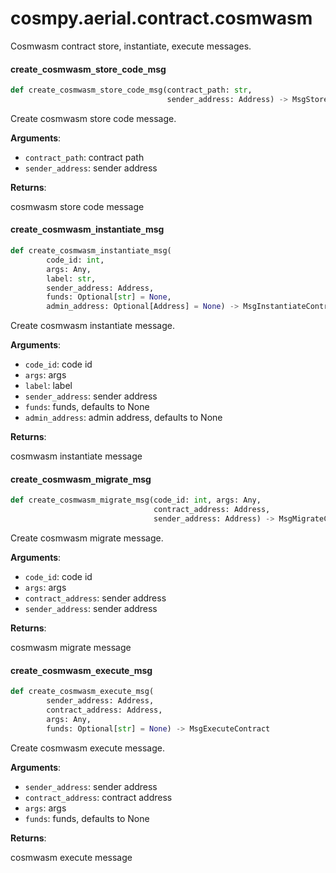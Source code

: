 <a id="cosmpy.aerial.contract.cosmwasm"></a>

# cosmpy.aerial.contract.cosmwasm

Cosmwasm contract store, instantiate, execute messages.

<a id="cosmpy.aerial.contract.cosmwasm.create_cosmwasm_store_code_msg"></a>

#### create`_`cosmwasm`_`store`_`code`_`msg

```python
def create_cosmwasm_store_code_msg(contract_path: str,
                                   sender_address: Address) -> MsgStoreCode
```

Create cosmwasm store code message.

**Arguments**:

- `contract_path`: contract path
- `sender_address`: sender address

**Returns**:

cosmwasm store code message

<a id="cosmpy.aerial.contract.cosmwasm.create_cosmwasm_instantiate_msg"></a>

#### create`_`cosmwasm`_`instantiate`_`msg

```python
def create_cosmwasm_instantiate_msg(
        code_id: int,
        args: Any,
        label: str,
        sender_address: Address,
        funds: Optional[str] = None,
        admin_address: Optional[Address] = None) -> MsgInstantiateContract
```

Create cosmwasm instantiate message.

**Arguments**:

- `code_id`: code id
- `args`: args
- `label`: label
- `sender_address`: sender address
- `funds`: funds, defaults to None
- `admin_address`: admin address, defaults to None

**Returns**:

cosmwasm instantiate message

<a id="cosmpy.aerial.contract.cosmwasm.create_cosmwasm_migrate_msg"></a>

#### create`_`cosmwasm`_`migrate`_`msg

```python
def create_cosmwasm_migrate_msg(code_id: int, args: Any,
                                contract_address: Address,
                                sender_address: Address) -> MsgMigrateContract
```

Create cosmwasm migrate message.

**Arguments**:

- `code_id`: code id
- `args`: args
- `contract_address`: sender address
- `sender_address`: sender address

**Returns**:

cosmwasm migrate message

<a id="cosmpy.aerial.contract.cosmwasm.create_cosmwasm_execute_msg"></a>

#### create`_`cosmwasm`_`execute`_`msg

```python
def create_cosmwasm_execute_msg(
        sender_address: Address,
        contract_address: Address,
        args: Any,
        funds: Optional[str] = None) -> MsgExecuteContract
```

Create cosmwasm execute message.

**Arguments**:

- `sender_address`: sender address
- `contract_address`: contract address
- `args`: args
- `funds`: funds, defaults to None

**Returns**:

cosmwasm execute message

